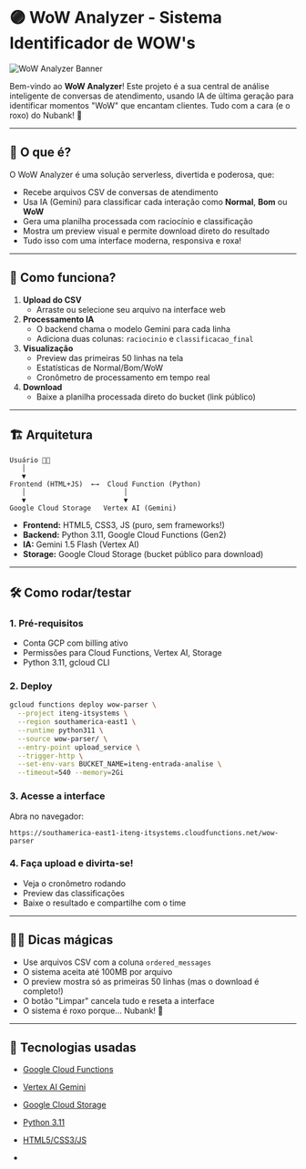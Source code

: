 # 🟣 WoW Analyzer - Sistema Identificador de WOW's

![WoW Analyzer Banner](https://nubank.com.br/favicon.ico)

Bem-vindo ao **WoW Analyzer**! Este projeto é a sua central de análise inteligente de conversas de atendimento, usando IA de última geração para identificar momentos "WoW" que encantam clientes. Tudo com a cara (e o roxo) do Nubank! 💜

---

## 🚀 O que é?

O WoW Analyzer é uma solução serverless, divertida e poderosa, que:
- Recebe arquivos CSV de conversas de atendimento
- Usa IA (Gemini) para classificar cada interação como **Normal**, **Bom** ou **WoW**
- Gera uma planilha processada com raciocínio e classificação
- Mostra um preview visual e permite download direto do resultado
- Tudo isso com uma interface moderna, responsiva e roxa!

---

## 🧩 Como funciona?

1. **Upload do CSV**
   - Arraste ou selecione seu arquivo na interface web
2. **Processamento IA**
   - O backend chama o modelo Gemini para cada linha
   - Adiciona duas colunas: `raciocinio` e `classificacao_final`
3. **Visualização**
   - Preview das primeiras 50 linhas na tela
   - Estatísticas de Normal/Bom/WoW
   - Cronômetro de processamento em tempo real
4. **Download**
   - Baixe a planilha processada direto do bucket (link público)

---

## 🏗️ Arquitetura

```
Usuário 👩‍💻
   │
   ▼
Frontend (HTML+JS)  ←→  Cloud Function (Python)
   │                        │
   ▼                        ▼
Google Cloud Storage   Vertex AI (Gemini)
```

- **Frontend:** HTML5, CSS3, JS (puro, sem frameworks!)
- **Backend:** Python 3.11, Google Cloud Functions (Gen2)
- **IA:** Gemini 1.5 Flash (Vertex AI)
- **Storage:** Google Cloud Storage (bucket público para download)

---

## 🛠️ Como rodar/testar

### 1. **Pré-requisitos**
- Conta GCP com billing ativo
- Permissões para Cloud Functions, Vertex AI, Storage
- Python 3.11, gcloud CLI

### 2. **Deploy**

```bash
gcloud functions deploy wow-parser \
  --project iteng-itsystems \
  --region southamerica-east1 \
  --runtime python311 \
  --source wow-parser/ \
  --entry-point upload_service \
  --trigger-http \
  --set-env-vars BUCKET_NAME=iteng-entrada-analise \
  --timeout=540 --memory=2Gi
```

### 3. **Acesse a interface**
Abra no navegador:
```
https://southamerica-east1-iteng-itsystems.cloudfunctions.net/wow-parser
```

### 4. **Faça upload e divirta-se!**
- Veja o cronômetro rodando
- Preview das classificações
- Baixe o resultado e compartilhe com o time

---

## 🧙‍♂️ Dicas mágicas
- Use arquivos CSV com a coluna `ordered_messages`
- O sistema aceita até 100MB por arquivo
- O preview mostra só as primeiras 50 linhas (mas o download é completo!)
- O botão "Limpar" cancela tudo e reseta a interface
- O sistema é roxo porque... Nubank! 💜

---

## 🤖 Tecnologias usadas
- [Google Cloud Functions](https://cloud.google.com/functions)
- [Vertex AI Gemini](https://cloud.google.com/vertex-ai/docs/generative-ai/learn/model-versions)
- [Google Cloud Storage](https://cloud.google.com/storage)
- [Python 3.11](https://www.python.org/)
- [HTML5/CSS3/JS](https://developer.mozilla.org/)

-
